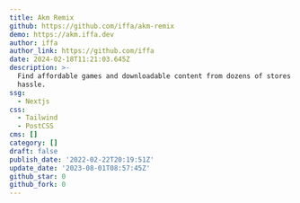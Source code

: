 ```yaml
---
title: Akm Remix
github: https://github.com/iffa/akm-remix
demo: https://akm.iffa.dev
author: iffa
author_link: https://github.com/iffa
date: 2024-02-18T11:21:03.645Z
description: >-
  Find affordable games and downloadable content from dozens of stores with zero
  hassle.
ssg:
  - Nextjs
css:
  - Tailwind
  - PostCSS
cms: []
category: []
draft: false
publish_date: '2022-02-22T20:19:51Z'
update_date: '2023-08-01T08:57:45Z'
github_star: 0
github_fork: 0
---
```

